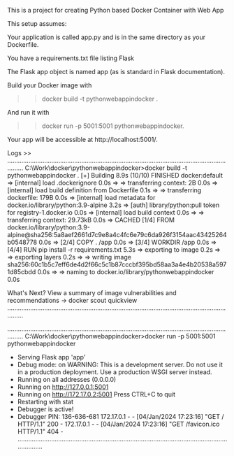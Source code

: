 This is a project for creating Python based Docker Container with Web App

This setup assumes:

Your application is called app.py and is in the same directory as your Dockerfile.

You have a requirements.txt file listing Flask

The Flask app object is named app (as is standard in Flask documentation).

Build your Docker image with 

>>docker build -t pythonwebappindocker . 

And run it with 

>>docker run -p 5001:5001 pythonwebappindocker. 

Your app will be accessible at http://localhost:5001/.








Logs >>
.....................................................................................................................................
C:\Work\docker\pythonwebappindocker>docker build -t pythonwebappindocker .
[+] Building 8.9s (10/10) FINISHED                                                                                docker:default
 => [internal] load .dockerignore                                                                                           0.0s
 => => transferring context: 2B                                                                                             0.0s
 => [internal] load build definition from Dockerfile                                                                        0.1s
 => => transferring dockerfile: 179B                                                                                        0.0s
 => [internal] load metadata for docker.io/library/python:3.9-alpine                                                        3.2s
 => [auth] library/python:pull token for registry-1.docker.io                                                               0.0s
 => [internal] load build context                                                                                           0.0s
 => => transferring context: 29.73kB                                                                                        0.0s
 => CACHED [1/4] FROM docker.io/library/python:3.9-alpine@sha256:5a8aef2661d7c9e8a4c4fc6e79c6da926f3154aac43425264b0548778  0.0s
 => [2/4] COPY . /app                                                                                                       0.0s
 => [3/4] WORKDIR /app                                                                                                      0.0s
 => [4/4] RUN pip install -r requirements.txt                                                                               5.3s
 => exporting to image                                                                                                      0.2s
 => => exporting layers                                                                                                     0.2s
 => => writing image sha256:60c1b5c7eff6de4d2f66c5c1b87cccbf395bd58aa3a4e4b20538a5971d85cbdd                                0.0s
 => => naming to docker.io/library/pythonwebappindocker                                                                     0.0s

What's Next?
  View a summary of image vulnerabilities and recommendations → docker scout quickview
.....................................................................................................................................  

..................................................................................................................................... 
C:\Work\docker\pythonwebappindocker>docker run -p 5001:5001 pythonwebappindocker
 * Serving Flask app 'app'
 * Debug mode: on
WARNING: This is a development server. Do not use it in a production deployment. Use a production WSGI server instead.
 * Running on all addresses (0.0.0.0)
 * Running on http://127.0.0.1:5001
 * Running on http://172.17.0.2:5001
Press CTRL+C to quit
 * Restarting with stat
 * Debugger is active!
 * Debugger PIN: 136-636-681
172.17.0.1 - - [04/Jan/2024 17:23:16] "GET / HTTP/1.1" 200 -
172.17.0.1 - - [04/Jan/2024 17:23:16] "GET /favicon.ico HTTP/1.1" 404 -
..................................................................................................................................... 